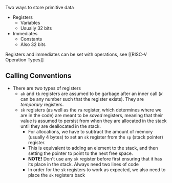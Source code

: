 Two ways to store primitive data
* Registers
	* Variables
	* Usually 32 bits
* Immediates
	* Constants
	* Also 32 bits

Registers and immediates can be set with operations, see [[RISC-V Operation Types]]
## Calling Conventions
* There are two types of registers
	* `ak` and `tk` registers are assumed to be garbage after an inner call ($k$ can be any number such that the register exists). They are *temporary* registers.
	* `sk` registers (as well as the `ra` register, which determines where we are in the code) are meant to be *saved* registers, meaning that their value is assumed to persist from when they are allocated in the stack until they are deallocated in the stack. 
		* For allocations, we have to subtract the amount of memory (usually 4 bytes) to set an `sk` register from the `sp` (stack pointer) register. 
		* This is equivalent to adding an element to the stack, and then setting the pointer to point to the next free space.
		* **NOTE!** Don't use any `sk` register before first ensuring that it has its place in the stack. Always need two lines of code
		* In order for the `sk` registers to work as expected, we also need to place the `sk` registers back 